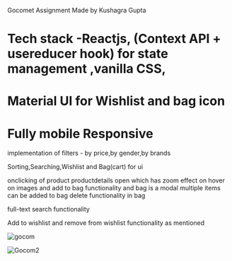 
Gocomet Assignment 
Made by Kushagra Gupta

# Tech stack -Reactjs, (Context API + usereducer hook)   for state management ,vanilla CSS,
# Material UI for Wishlist and bag icon
# Fully mobile Responsive

implementation of filters - by price,by gender,by brands

Sorting,Searching,Wishlist and Bag(cart) for ui

onclicking of product productdetails open which has zoom effect on hover on images and add to bag functionality
and bag is a modal
multiple items can be added to bag 
delete functionality in bag


full-text search functionality

Add to wishlist and remove from wishlist functionality as mentioned 


![gocom](https://user-images.githubusercontent.com/100445287/226275614-8f87508e-7e20-4038-a555-1f18ca471ce2.png)



![Gocom2](https://user-images.githubusercontent.com/100445287/226276433-db49da4d-111a-4e05-8d51-0c304cf166a4.png)




